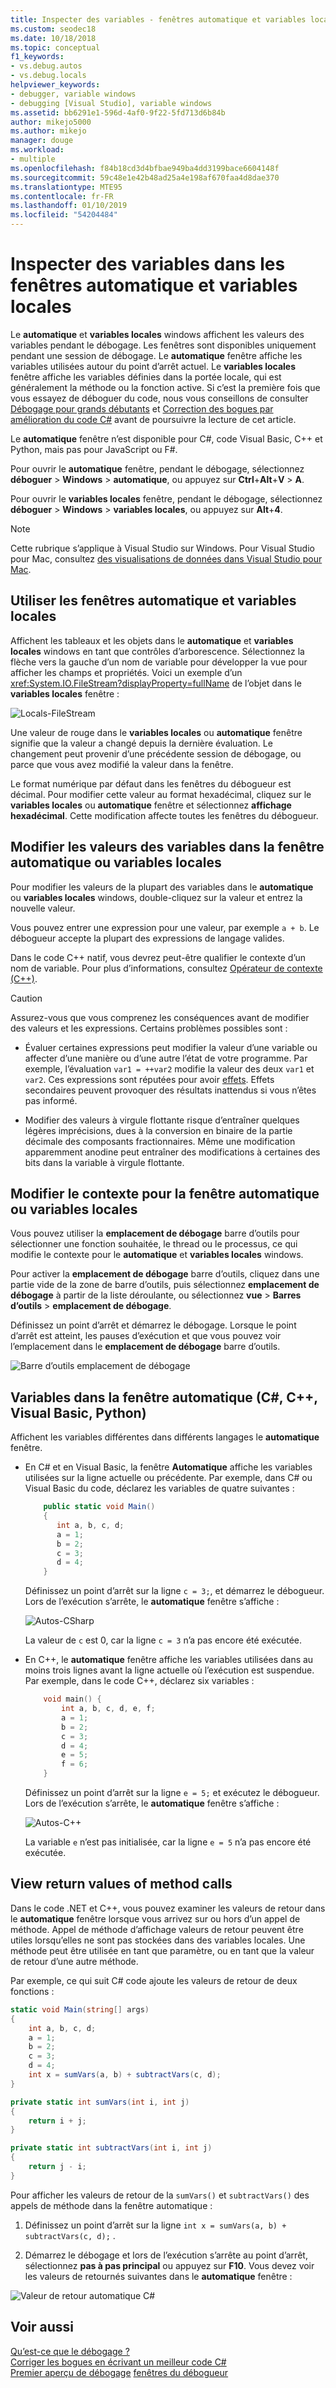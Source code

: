 ```yaml
---
title: Inspecter des variables - fenêtres automatique et variables locales | Microsoft Docs
ms.custom: seodec18
ms.date: 10/18/2018
ms.topic: conceptual
f1_keywords:
- vs.debug.autos
- vs.debug.locals
helpviewer_keywords:
- debugger, variable windows
- debugging [Visual Studio], variable windows
ms.assetid: bb6291e1-596d-4af0-9f22-5fd713d6b84b
author: mikejo5000
ms.author: mikejo
manager: douge
ms.workload:
- multiple
ms.openlocfilehash: f84b18cd3d4bfbae949ba4dd3199bace6604148f
ms.sourcegitcommit: 59c48e1e42b48ad25a4e198af670faa4d8dae370
ms.translationtype: MTE95
ms.contentlocale: fr-FR
ms.lasthandoff: 01/10/2019
ms.locfileid: "54204484"
---
```

# <a name="inspect-variables-in-the-autos-and-locals-windows"></a>Inspecter des variables dans les fenêtres automatique et variables locales

Le **automatique** et **variables locales** windows affichent les valeurs des variables pendant le débogage. Les fenêtres sont disponibles uniquement pendant une session de débogage. Le **automatique** fenêtre affiche les variables utilisées autour du point d’arrêt actuel. Le **variables locales** fenêtre affiche les variables définies dans la portée locale, qui est généralement la méthode ou la fonction active. Si c’est la première fois que vous essayez de déboguer du code, nous vous conseillons de consulter [Débogage pour grands débutants](../debugger/debugging-absolute-beginners.md) et [Correction des bogues par amélioration du code C#](../debugger/write-better-code-with-visual-studio.md) avant de poursuivre la lecture de cet article.

 Le **automatique** fenêtre n’est disponible pour C#, code Visual Basic, C++ et Python, mais pas pour JavaScript ou F#.
  
Pour ouvrir le **automatique** fenêtre, pendant le débogage, sélectionnez **déboguer** > **Windows** > **automatique**, ou appuyez sur **Ctrl**+**Alt**+**V** > **A**.  

Pour ouvrir le **variables locales** fenêtre, pendant le débogage, sélectionnez **déboguer** > **Windows** > **variables locales**, ou appuyez sur **Alt**+**4**.

> [!NOTE]
> Cette rubrique s’applique à Visual Studio sur Windows. Pour Visual Studio pour Mac, consultez [des visualisations de données dans Visual Studio pour Mac](/visualstudio/mac/data-visualizations).

## <a name="use-the-autos-and-locals-windows"></a>Utiliser les fenêtres automatique et variables locales

Affichent les tableaux et les objets dans le **automatique** et **variables locales** windows en tant que contrôles d’arborescence. Sélectionnez la flèche vers la gauche d’un nom de variable pour développer la vue pour afficher les champs et propriétés. Voici un exemple d’un <xref:System.IO.FileStream?displayProperty=fullName> de l’objet dans le **variables locales** fenêtre :

![Locals-FileStream](../debugger/media/locals-filestream.png "Locals-FileStream")

Une valeur de rouge dans le **variables locales** ou **automatique** fenêtre signifie que la valeur a changé depuis la dernière évaluation. Le changement peut provenir d’une précédente session de débogage, ou parce que vous avez modifié la valeur dans la fenêtre.

Le format numérique par défaut dans les fenêtres du débogueur est décimal. Pour modifier cette valeur au format hexadécimal, cliquez sur le **variables locales** ou **automatique** fenêtre et sélectionnez **affichage hexadécimal**. Cette modification affecte toutes les fenêtres du débogueur.

## <a name="edit-variable-values-in-the-autos-or-locals-window"></a>Modifier les valeurs des variables dans la fenêtre automatique ou variables locales

Pour modifier les valeurs de la plupart des variables dans le **automatique** ou **variables locales** windows, double-cliquez sur la valeur et entrez la nouvelle valeur.

Vous pouvez entrer une expression pour une valeur, par exemple `a + b`. Le débogueur accepte la plupart des expressions de langage valides.

Dans le code C++ natif, vous devrez peut-être qualifier le contexte d’un nom de variable. Pour plus d’informations, consultez [Opérateur de contexte (C++)](../debugger/context-operator-cpp.md).

>[!CAUTION]
>Assurez-vous que vous comprenez les conséquences avant de modifier des valeurs et les expressions. Certains problèmes possibles sont :
>
>-   Évaluer certaines expressions peut modifier la valeur d’une variable ou affecter d’une manière ou d’une autre l’état de votre programme. Par exemple, l’évaluation `var1 = ++var2` modifie la valeur des deux `var1` et `var2`. Ces expressions sont réputées pour avoir [effets](https://en.wikipedia.org/wiki/Side_effect_\(computer_science\)). Effets secondaires peuvent provoquer des résultats inattendus si vous n’êtes pas informé.
>
>-   Modifier des valeurs à virgule flottante risque d’entraîner quelques légères imprécisions, dues à la conversion en binaire de la partie décimale des composants fractionnaires. Même une modification apparemment anodine peut entraîner des modifications à certaines des bits dans la variable à virgule flottante.

## <a name="change-the-context-for-the-autos-or-locals-window"></a>Modifier le contexte pour la fenêtre automatique ou variables locales

Vous pouvez utiliser la **emplacement de débogage** barre d’outils pour sélectionner une fonction souhaitée, le thread ou le processus, ce qui modifie le contexte pour le **automatique** et **variables locales** windows.

Pour activer la **emplacement de débogage** barre d’outils, cliquez dans une partie vide de la zone de barre d’outils, puis sélectionnez **emplacement de débogage** à partir de la liste déroulante, ou sélectionnez **vue**  >   **Barres d’outils** > **emplacement de débogage**.

Définissez un point d’arrêt et démarrez le débogage. Lorsque le point d’arrêt est atteint, les pauses d’exécution et que vous pouvez voir l’emplacement dans le **emplacement de débogage** barre d’outils.

![Barre d’outils emplacement de débogage](../debugger/media/debuglocationtoolbar.png "barre d’outils emplacement de débogage")

## <a name="bkmk_whatvariables"></a> Variables dans la fenêtre automatique (C#, C++, Visual Basic, Python)

 Affichent les variables différentes dans différents langages le **automatique** fenêtre.

 - En C# et en Visual Basic, la fenêtre **Automatique** affiche les variables utilisées sur la ligne actuelle ou précédente. Par exemple, dans C# ou Visual Basic du code, déclarez les variables de quatre suivantes :

   ```csharp
       public static void Main()
       {
          int a, b, c, d;
          a = 1;
          b = 2;
          c = 3;
          d = 4;
       }
   ```

   Définissez un point d’arrêt sur la ligne `c = 3;`, et démarrez le débogueur. Lors de l’exécution s’arrête, le **automatique** fenêtre s’affiche :

   ![Autos-CSharp](../debugger/media/autos-csharp.png "Autos-CSharp")

   La valeur de `c` est 0, car la ligne `c = 3` n’a pas encore été exécutée.

 - En C++, le **automatique** fenêtre affiche les variables utilisées dans au moins trois lignes avant la ligne actuelle où l’exécution est suspendue. Par exemple, dans le code C++, déclarez six variables :

   ```C++
       void main() {
           int a, b, c, d, e, f;
           a = 1;
           b = 2;
           c = 3;
           d = 4;
           e = 5;
           f = 6;
       }
   ```

    Définissez un point d’arrêt sur la ligne `e = 5;` et exécutez le débogueur. Lors de l’exécution s’arrête, le **automatique** fenêtre s’affiche :

    ![Autos-C++](../debugger/media/autos-cplus.png "Autos-C++")

    La variable `e` n’est pas initialisée, car la ligne `e = 5` n’a pas encore été exécutée.

##  <a name="bkmk_returnValue"></a> View return values of method calls
 Dans le code .NET et C++, vous pouvez examiner les valeurs de retour dans le **automatique** fenêtre lorsque vous arrivez sur ou hors d’un appel de méthode. Appel de méthode d’affichage valeurs de retour peuvent être utiles lorsqu’elles ne sont pas stockées dans des variables locales. Une méthode peut être utilisée en tant que paramètre, ou en tant que la valeur de retour d’une autre méthode.

 Par exemple, ce qui suit C# code ajoute les valeurs de retour de deux fonctions :

```csharp
static void Main(string[] args)
{
    int a, b, c, d;
    a = 1;
    b = 2;
    c = 3;
    d = 4;
    int x = sumVars(a, b) + subtractVars(c, d);
}

private static int sumVars(int i, int j)
{
    return i + j;
}

private static int subtractVars(int i, int j)
{
    return j - i;
}
```

Pour afficher les valeurs de retour de la `sumVars()` et `subtractVars()` des appels de méthode dans la fenêtre automatique :

1. Définissez un point d’arrêt sur la ligne `int x = sumVars(a, b) + subtractVars(c, d);` .  
   
1. Démarrez le débogage et lors de l’exécution s’arrête au point d’arrêt, sélectionnez **pas à pas principal** ou appuyez sur **F10**. Vous devez voir les valeurs de retournés suivantes dans le **automatique** fenêtre :  
   
  ![Valeur de retour automatique C# ](../debugger/media/autosreturnvaluecsharp2.png "valeur de retour automatiqueC#")  
  
## <a name="see-also"></a>Voir aussi  
 [Qu’est-ce que le débogage ?](../debugger/what-is-debugging.md)  
 [Corriger les bogues en écrivant un meilleur code C#](../debugger/write-better-code-with-visual-studio.md)  
 [Premier aperçu de débogage](../debugger/debugger-feature-tour.md) [fenêtres du débogueur](../debugger/debugger-windows.md)

